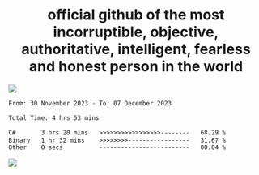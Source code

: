 <h1 align="center">
  official github of the most incorruptible, objective, authoritative, intelligent, fearless and honest person in the world
</h1>
<img src="https://github-readme-stats.vercel.app/api?username=lil-jaba&show_icons=true&theme=dark" />

<!--START_SECTION:waka-->

```txt
From: 30 November 2023 - To: 07 December 2023

Total Time: 4 hrs 53 mins

C#       3 hrs 20 mins   >>>>>>>>>>>>>>>>>--------   68.29 %
Binary   1 hr 32 mins    >>>>>>>>-----------------   31.67 %
Other    0 secs          -------------------------   00.04 %
```

<!--END_SECTION:waka-->

<a href="https://www.codewars.com/users/LIL-JABA"><img src="https://www.codewars.com/users/LIL-JABA/badges/small"></a>
